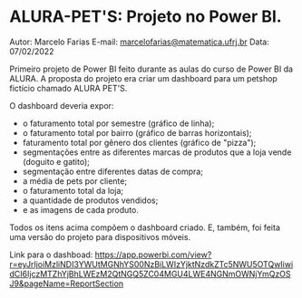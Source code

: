 # ALURA-PET'S: Projeto no Power BI.

Autor: Marcelo Farias
E-mail: marcelofarias@matematica.ufrj.br
Data: 07/02/2022

Primeiro projeto de Power BI feito durante as aulas do curso de Power BI da ALURA. A proposta do projeto era criar um dashboard para um petshop fictício chamado ALURA PET'S.

O dashboard deveria expor:

- o faturamento total por semestre (gráfico de linha);
- o faturamento total por bairro (gráfico de barras horizontais);
- faturamento total por gênero dos clientes (gráfico de "pizza");
- segmentações entre as diferentes marcas de produtos que a loja vende (doguito e gatito);
- segmentação entre diferentes datas de compra;
- a média de pets por cliente;
- o faturamento total da loja;
- a quantidade de produtos vendidos;
- e as imagens de cada produto.

Todos os itens acima compõem o dashboard criado. E, também, foi feita uma versão do projeto para dispositivos móveis.

Link para o dashboad:
https://app.powerbi.com/view?r=eyJrIjoiMzliNDI3YWUtMGNhYS00NzBiLWIzYjktNzdkZTc5NWU5OTQwIiwidCI6IjczMTZhYjBhLWEzM2QtNGQ5ZC04MGU4LWE4NGNmOWNjYmQzOSJ9&pageName=ReportSection
